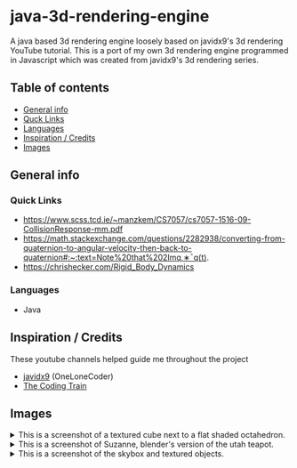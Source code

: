 # java-3d-rendering-engine
A java based 3d rendering engine loosely based on javidx9's 3d rendering YouTube tutorial. This is a port of my own 3d rendering engine programmed in Javascript which was created from javidx9's 3d rendering series.

## Table of contents
* [General info](#general-info)
* [Quck Links](#quick-links)
* [Languages](#languages)
* [Inspiration / Credits](#inspiration)
* [Images](#visuals)

## General info


### Quick Links
* https://www.scss.tcd.ie/~manzkem/CS7057/cs7057-1516-09-CollisionResponse-mm.pdf
* https://math.stackexchange.com/questions/2282938/converting-from-quaternion-to-angular-velocity-then-back-to-quaternion#:~:text=Note%20that%202Imq,∗¯q(t).
* https://chrishecker.com/Rigid_Body_Dynamics

### Languages
* Java

## Inspiration / Credits
These youtube channels helped guide me throughout the project
* [javidx9](https://www.youtube.com/channel/UC-yuWVUplUJZvieEligKBkA) (OneLoneCoder)
* [The Coding Train](https://www.youtube.com/channel/UCvjgXvBlbQiydffZU7m1_aw)

## Images
<details>
<summary>This is a screenshot of a textured cube next to a flat shaded octahedron.</summary>
<br>
<img src="./texturedCubeWithGouraudLighting.png">
</details>

<details>
<summary>This is a screenshot of Suzanne, blender's version of the utah teapot.</summary>
<br>
<img src="./Suzanne.png">
</details>

<details>
<summary>This is a screenshot of the skybox and textured objects.</summary>
<br>
<img src="./Skybox.png">
</details>
